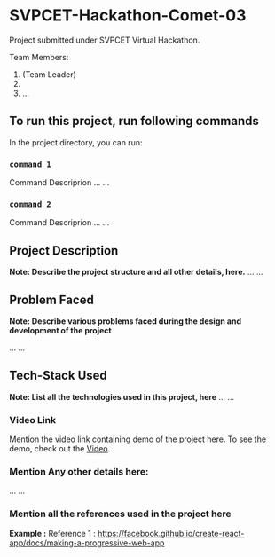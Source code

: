 # SVPCET-Hackathon-Comet-03

Project submitted under SVPCET Virtual Hackathon.

Team Members:
1. <teamMember1> (Team Leader)
2. <teamMember2>
3. ...
  
## To run this project, run following commands

In the project directory, you can run:

### `command 1`

Command Descriprion
...
...

### `command 2`

Command Descriprion
...
...

## Project Description

**Note: Describe the project structure and all other details, here.**
...
...

## Problem Faced

**Note: Describe various problems faced during the design and development of the project**

...
...

## Tech-Stack Used

**Note: List all the technologies used in this project, here**
...
...

### Video Link

Mention the video link containing demo of the project here.
To see the demo, check out the [Video](https://reactjs.org/).

### Mention Any other details here:

...
...


### Mention all the references used in the project here

**Example :**
Reference 1 : https://facebook.github.io/create-react-app/docs/making-a-progressive-web-app

